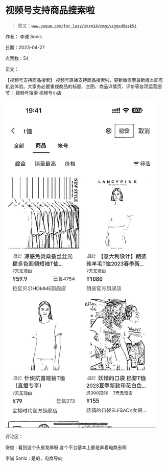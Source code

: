 # 视频号支持商品搜索啦

> 原文：[`www.yuque.com/for_lazy/xkrm14/omgiyzggxd0ask5i`](https://www.yuque.com/for_lazy/xkrm14/omgiyzggxd0ask5i)

作者： 李诚 Sonic

日期：2023-04-27

点赞数：54

正文：

【视频号支持商品搜索】 视频号直播支持商品搜索啦，更新微信至最新版本即有机会体验。大家务必要重视商品的标题、主图、商品详情页、评价等各项运营细节！ 视频号搜索 视频号小店

![](img/74b0b0002c247601137bb851f67b34db.png)

评论区：

安俊 : 看到这个头皮发麻呀 各个平台基本上都是奔着电商去啊

李诚 Sonic : 是的，电商导向

